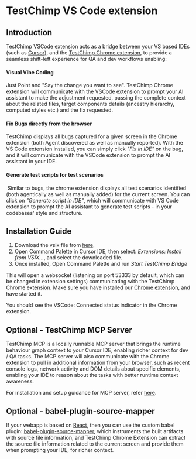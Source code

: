 # TestChimp VS Code extension

## Introduction

TestChimp VSCode extension acts as a bridge between your VS based IDEs (such as [Cursor](https://cursor.so)), and the [TestChimp Chrome extension](https://chromewebstore.google.com/detail/testchimp-ai-co-pilot-for/ailhophdeloancmhdklbbkobcbbnbglm), to provide a seamless shift-left experience for QA and dev workflows enabling:

#### Visual Vibe Coding

Just Point and "Say the change you want to see". TestChimp Chrome extension will communicate with the VSCode extension to prompt your AI assistant to make the adjustment requested, passing the complete context about the related files, target components details (ancestry hierarchy, computed styles etc.) and the fix requested.

#### Fix Bugs directly from the browser

TestChimp displays all bugs captured for a given screen in the Chrome extension (both Agent discovered as well as manually reported). With the VS Code extension installed, you can simply click *"Fix in IDE"* on the bug, and it will communicate with the VSCode extension to prompt the AI assistant in your IDE.

#### Generate test scripts for test scenarios

 Similar to bugs, the chrome extension displays all test scenarios identified (both agentically as well as manually added) for the current screen. You can click on *"Generate script in IDE"*, which will communicate with VS Code extension to prompt the AI assistant to generate test scripts - in your codebases' style and structure.

## Installation Guide

1. Download the vsix file from [here](https://github.com/awarelabshq/testchimp-sdk/blob/main/frontend/vs-ext/releases/testchimp-vs-extension-0.0.2.vsix).
2. Open Command Palette in Cursor IDE, then select: *Extensions: Install from VSIX...*, and select the downloaded file.
3. Once installed, Open Command Palette and run *Start TestChimp Bridge*

This will open a websocket (listening on port 53333 by default, which can be changed in extension settings) communicating with the TestChimp Chrome extension. 
Make sure you have installed our [Chrome extension](https://chromewebstore.google.com/detail/testchimp-ai-co-pilot-for/ailhophdeloancmhdklbbkobcbbnbglm), and have started it.

You should see the VSCode: Connected status indicator in the Chrome extension.

## Optional - TestChimp MCP Server

TestChimp MCP is a locally runnable MCP server that brings the runtime behaviour graph context to your Cursor IDE, enabling richer context for dev / QA tasks. The MCP server will also communicate with the Chrome extension to pull in additional information from your browser, such as recent console logs, network activity and DOM details about specific elements, enabling your IDE to reason about the tasks with better runtime context awareness.

For installation and setup guidance for MCP server, refer [here](https://github.com/awarelabshq/testchimp-sdk/blob/main/localagent/mcp.md).

## Optional - babel-plugin-source-mapper

If your webapp is based on [React](https://react.dev/), then you can use the custom babel plugin: [babel-plugin-source-mapper](https://github.com/awarelabshq/testchimp-sdk/tree/main/builders/babel), which instruments the built artifacts with source file information, and TestChimp Chrome Extension can extract the source file information related to the current screen and provide them when prompting your IDE, for richer context.
